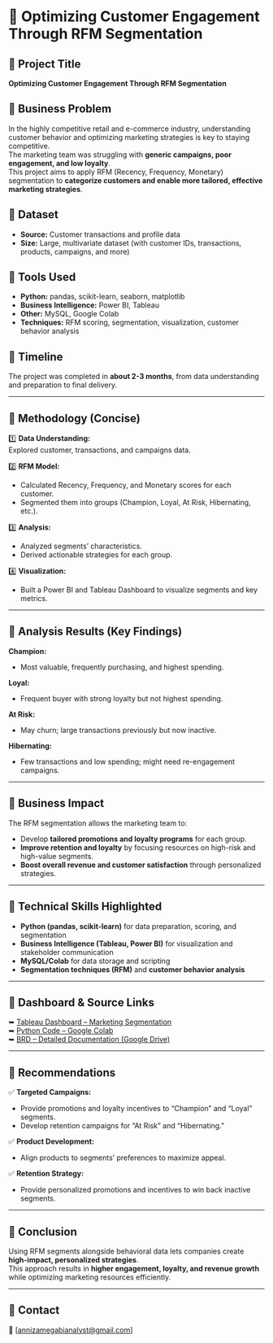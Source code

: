 # 📁 Optimizing Customer Engagement Through RFM Segmentation

## 🔹 Project Title
**Optimizing Customer Engagement Through RFM Segmentation**

## 🔹 Business Problem
In the highly competitive retail and e-commerce industry, understanding customer behavior and optimizing marketing strategies is key to staying competitive.  
The marketing team was struggling with **generic campaigns, poor engagement, and low loyalty**.  
This project aims to apply RFM (Recency, Frequency, Monetary) segmentation to **categorize customers and enable more tailored, effective marketing strategies**.

## 🔹 Dataset
- **Source:** Customer transactions and profile data
- **Size:** Large, multivariate dataset (with customer IDs, transactions, products, campaigns, and more)

## 🔹 Tools Used
- **Python:** pandas, scikit-learn, seaborn, matplotlib
- **Business Intelligence:** Power BI, Tableau
- **Other:** MySQL, Google Colab
- **Techniques:** RFM scoring, segmentation, visualization, customer behavior analysis

## 🔹 Timeline
The project was completed in **about 2-3 months**, from data understanding and preparation to final delivery.

---

## 🔹 Methodology (Concise)

1️⃣ **Data Understanding:**  
Explored customer, transactions, and campaigns data.

2️⃣ **RFM Model:**  
- Calculated Recency, Frequency, and Monetary scores for each customer.
- Segmented them into groups (Champion, Loyal, At Risk, Hibernating, etc.).

3️⃣ **Analysis:**  
- Analyzed segments’ characteristics.
- Derived actionable strategies for each group.

4️⃣ **Visualization:**  
- Built a Power BI and Tableau Dashboard to visualize segments and key metrics.

---

## 🔹 Analysis Results (Key Findings)

 **Champion:**  
- Most valuable, frequently purchasing, and highest spending.

 **Loyal:**  
- Frequent buyer with strong loyalty but not highest spending.

 **At Risk:**  
- May churn; large transactions previously but now inactive.

 **Hibernating:**  
- Few transactions and low spending; might need re-engagement campaigns.

---

## 🔹 Business Impact

 The RFM segmentation allows the marketing team to:
- Develop **tailored promotions and loyalty programs** for each group.
- **Improve retention and loyalty** by focusing resources on high-risk and high-value segments.
- **Boost overall revenue and customer satisfaction** through personalized strategies.

---

## 🔹 Technical Skills Highlighted

- **Python (pandas, scikit-learn)** for data preparation, scoring, and segmentation
- **Business Intelligence (Tableau, Power BI)** for visualization and stakeholder communication
- **MySQL/Colab** for data storage and scripting
- **Segmentation techniques (RFM)** and **customer behavior analysis**

---

## 🔹 Dashboard & Source Links

➥ [Tableau Dashboard – Marketing Segmentation](https://public.tableau.com/views/MarketingSegmentAnalysisDashboard/Dashboard1)  
➥ [Python Code – Google Colab](https://colab.research.google.com/drive/14djZahqpannYTnSkDpUVPs9vEMeLO-Ft)  
➥ [BRD – Detailed Documentation (Google Drive)](https://docs.google.com/document/d/1obLSTSbcdL8dG8-rh4dug8ScSdbSO8f3/edit)  

---

## 🔹 Recommendations

✅ **Targeted Campaigns:**  
- Provide promotions and loyalty incentives to “Champion” and “Loyal” segments.  
- Develop retention campaigns for “At Risk” and “Hibernating.”

✅ **Product Development:**  
- Align products to segments’ preferences to maximize appeal.

✅ **Retention Strategy:**  
- Provide personalized promotions and incentives to win back inactive segments.

---

## 🔹 Conclusion

Using RFM segments alongside behavioral data lets companies create **high-impact, personalized strategies**.  
This approach results in **higher engagement, loyalty, and revenue growth** while optimizing marketing resources efficiently.

---

## 🔹 Contact

📧 [annizamegabianalyst@gmail.com]  
